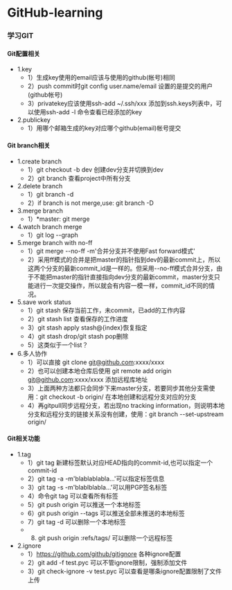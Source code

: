 # GitHub-learning
### 学习GIT
#### Git配置相关
- 1.key
    + 1）生成key使用的email应该与使用的github(帐号)相同
    + 2）push commit时git config user.name/email 设置的是提交的用户(github帐号)
    + 3）privatekey应该使用ssh-add ~/.ssh/xxx 添加到ssh.keys列表中，可以使用ssh-add -l 命令查看已经添加的key
- 2.publickey
    + 1）用哪个邮箱生成的key对应哪个github(email)帐号提交

#### Git branch相关
- 1.create branch
    + 1）git checkout -b dev 创建dev分支并切换到dev
    + 2）git branch 查看project中所有分支
- 2.delete branch
    + 1）git branch -d <branchname>
    + 2）if branch is not merge,use: git branch -D <branchname>
- 3.merge branch
    + 1）*master: git merge <branchname>
- 4.watch branch merge
    + 1）git log --graph
- 5.merge branch with no-ff
    + 1）git merge --no-ff -m'合并分支并不使用Fast forward模式' <branchname>
    + 2）采用ff模式的合并是把master的指针指到dev的最新commit上，所以这两个分支的最新commit_id是一样的。但采用--no-ff模式合并分支，由于不能把master的指针直接指向dev分支的最新commit，master分支只能进行一次提交操作，所以就会有内容一模一样，commit_id不同的情况。
- 5.save work status
    + 1）git stash 保存当前工作，未commit，已add的工作内容
    + 2）git stash list 查看保存的工作进度
    + 3）git stash apply stash@{index}恢复指定
    + 4）git stash drop/git stash pop删除
    + 5）这类似于一个list？
- 6.多人协作
    + 1）可以直接 git clone git@github.com:xxxx/xxxx
    + 2）也可以创建本地仓库后使用 git remote add origin git@github.com:xxxx/xxxx 添加远程库地址
    + 3）上面两种方法都只会同步下来master分支，若要同步其他分支需使用：git checkout -b <branchname> origin/<branchname> 在本地创建和远程分支对应的分支
    + 4）再gitpull同步远程分支，若出现no tracking information，则说明本地分支和远程分支的链接关系没有创建，使用：git branch --set-upstream <branchname> origin/<branch-name>
#### Git相关功能
- 1.tag
    + 1）git tag <name> 新建标签默认对应HEAD指向的commit-id,也可以指定一个commit-id
    + 2）git tag -a <tagname> -m'blablablabla...'可以指定标签信息
    + 3）git tag -s <tagname> -m'blablblabla...'可以用PGP签名标签
    + 4）命令git tag 可以查看所有标签
    + 5）git push origin <tagname> 可以推送一个本地标签
    + 6）git push origin --tags 可以推送全部未推送的本地标签
    + 7）git tag -d <tagname> 可以删除一个本地标签
    + 8) git push origin :refs/tags/<tagname> 可以删除一个远程标签
- 2.ignore
    + 1）https://github.com/github/gitignore 各种ignore配置
    + 2）git add -f test.pyc 可以不管ignore限制，强制添加文件
    + 3）git check-ignore -v test.pyc 可以查看是哪条ignore配置限制了文件上传
